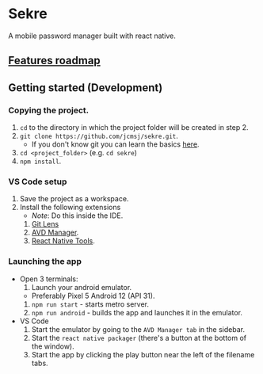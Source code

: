 # Sekre
A mobile password manager built with react native.
## [Features roadmap](./doc/features.md)

## Getting started (Development)

### Copying the project.
1. `cd` to the directory in which the project folder will be created in step 2.
1. `git clone https://github.com/jcmsj/sekre.git`.
   - If you don't know git you can learn the basics [here](https://youtu.be/hwP7WQkmECE).
1. `cd <project_folder>` (e.g. `cd sekre`)
1. `npm install`.

### VS Code setup
1. Save the project as a workspace.
2. Install the following extensions
   - _Note_: Do this inside the IDE.
   1. [Git Lens](https://marketplace.visualstudio.com/items?itemName=eamodio.gitlens)
   2. [AVD Manager](https://marketplace.visualstudio.com/items?itemName=toroxx.vscode-avdmanager).
   3. [React Native Tools](https://marketplace.visualstudio.com/items?itemName=msjsdiag.vscode-react-native).
    
### Launching the app
* Open 3 terminals:
   1. Launch your android emulator. 
   - Preferably Pixel 5 Android 12 (API 31).
   1. `npm run start` - starts metro server.
   2. `npm run android` - builds the app and launches it in the emulator.
* VS Code
  1. Start the emulator by going to the `AVD Manager tab` in the sidebar.  
  2. Start the `react native packager` (there's a button at the bottom of the window).
  3. Start the app by clicking the play button near the left of the filename tabs.